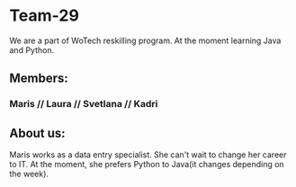 # Team-29

We are a part of WoTech reskilling program. At the moment learning Java and Python. 

## Members:

### Maris // Laura // Svetlana // Kadri

## About us:

Maris works as a data entry specialist. She can't wait to change her career to IT. At the moment, she prefers Python to Java(it changes depending on the week). 
